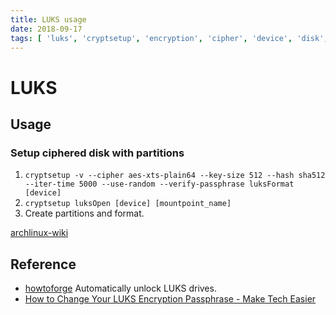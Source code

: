 ```yaml
---
title: LUKS usage
date: 2018-09-17
tags: [ 'luks', 'cryptsetup', 'encryption', 'cipher', 'device', 'disk', 'usb' ]
---
```


# LUKS

## Usage

### Setup ciphered disk with partitions

1. `cryptsetup -v --cipher aes-xts-plain64 --key-size 512 --hash sha512 --iter-time 5000 --use-random --verify-passphrase luksFormat [device]`
1. `cryptsetup luksOpen [device] [mountpoint_name]`
1. Create partitions and format.

[archlinux-wiki](https://wiki.archlinux.org/index.php/dm-crypt/Device_encryption#Encryption_options_for_LUKS_mode)

## Reference

* [howtoforge](https://www.howtoforge.com/automatically-unlock-luks-encrypted-drives-with-a-keyfile) Automatically unlock LUKS drives.
* [How to Change Your LUKS Encryption Passphrase - Make Tech Easier](https://www.maketecheasier.com/change-luks-encryption-passphrase/)
